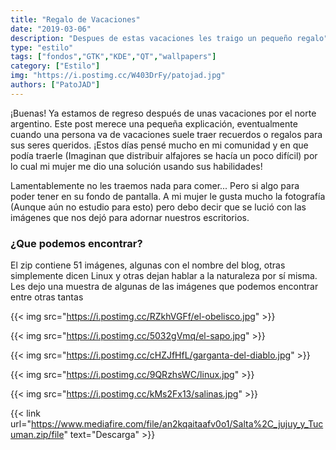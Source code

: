 ```yaml
---
title: "Regalo de Vacaciones"
date: "2019-03-06"
description: "Despues de estas vacaciones les traigo un pequeño regalo"
type: "estilo"
tags: ["fondos","GTK","KDE","QT","wallpapers"]
category: ["Estilo"]
img: "https://i.postimg.cc/W403DrFy/patojad.jpg"
authors: ["PatoJAD"]
---
```


¡Buenas! Ya estamos de regreso después de unas vacaciones por el norte argentino. Este post merece una pequeña explicación, eventualmente cuando una persona va de vacaciones suele traer recuerdos o regalos para sus seres queridos. ¡Estos días pensé mucho en mi comunidad y en que podía traerle (Imaginan que distribuir alfajores se hacía un poco difícil) por lo cual mi mujer me dio una solución usando sus habilidades!

Lamentablemente no les traemos nada para comer... Pero si algo para poder tener en su fondo de pantalla. A mi mujer le gusta mucho la fotografía (Aunque aún no estudio para esto) pero debo decir que se lució con las imágenes que nos dejó para adornar nuestros escritorios.

### ¿Que podemos encontrar?

El zip contiene 51 imágenes, algunas con el nombre del blog, otras simplemente dicen Linux y otras dejan hablar a la naturaleza por sí misma. Les dejo una muestra de algunas de las imágenes que podemos encontrar entre otras tantas

{{< img src="https://i.postimg.cc/RZkhVGFf/el-obelisco.jpg" >}}

{{< img src="https://i.postimg.cc/5032gVmq/el-sapo.jpg" >}}

{{< img src="https://i.postimg.cc/cHZJfHfL/garganta-del-diablo.jpg" >}}

{{< img src="https://i.postimg.cc/9QRzhsWC/linux.jpg" >}}

{{< img src="https://i.postimg.cc/kMs2Fx13/salinas.jpg" >}}



{{< link url="https://www.mediafire.com/file/an2kqaitaafv0o1/Salta%2C_jujuy_y_Tucuman.zip/file" text="Descarga" >}}
